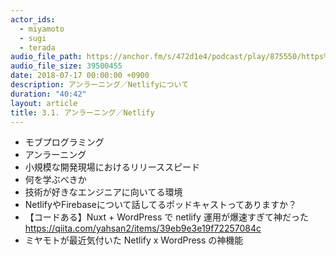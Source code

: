 ```yaml
---
actor_ids:
  - miyamoto
  - sugi
  - terada
audio_file_path: https://anchor.fm/s/472d1e4/podcast/play/875550/https%3A%2F%2Fd3ctxlq1ktw2nl.cloudfront.net%2Fstaging%2F2018-7-16%2F3-1----------Netlify-db8ce02c010a2.m4a
audio_file_size: 39500455
date: 2018-07-17 00:00:00 +0900
description: アンラーニング／Netlifyについて
duration: "40:42"
layout: article
title: 3.1. アンラーニング／Netlify
---
```


- モブプログラミング
- アンラーニング
- 小規模な開発現場におけるリリーススピード
- 何を学ぶべきか
- 技術が好きなエンジニアに向いてる環境
- NetlifyやFirebaseについて話してるポッドキャストってありますか？
- 【コードある】Nuxt + WordPress で netlify 運用が爆速すぎて神だった
 https://qiita.com/yahsan2/items/39eb9e3e19f72257084c
- ミヤモトが最近気付いた Netlify x WordPress の神機能